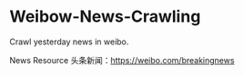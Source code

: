 # Weibow-News-Crawling

Crawl yesterday news in weibo.

News Resource 头条新闻：https://weibo.com/breakingnews
